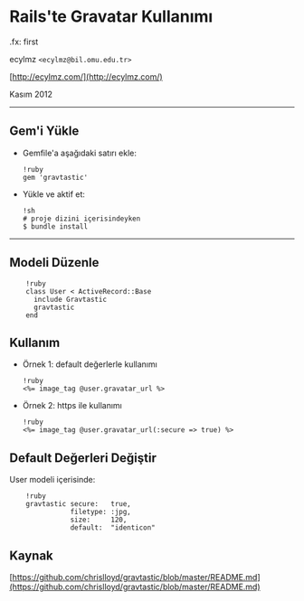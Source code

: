 # Rails'te Gravatar Kullanımı

.fx: first

ecylmz `<ecylmz@bil.omu.edu.tr>`

[http://ecylmz.com/](http://ecylmz.com/)

Kasım 2012

---

##  Gem'i Yükle

-   Gemfile'a aşağıdaki satırı ekle:

        !ruby
        gem 'gravtastic'

-   Yükle ve aktif et:

        !sh
        # proje dizini içerisindeyken
        $ bundle install

---

##  Modeli Düzenle

        !ruby
        class User < ActiveRecord::Base
          include Gravtastic
          gravtastic
        end

##  Kullanım

-   Örnek 1: default değerlerle kullanımı

        !ruby
        <%= image_tag @user.gravatar_url %>

-   Örnek 2: https ile kullanımı

        !ruby
        <%= image_tag @user.gravatar_url(:secure => true) %>

##  Default Değerleri Değiştir

User modeli içerisinde:

        !ruby
        gravtastic secure:   true,
                   filetype: :jpg,
                   size:     120,
                   default:  "identicon"

##  Kaynak

[https://github.com/chrislloyd/gravtastic/blob/master/README.md](https://github.com/chrislloyd/gravtastic/blob/master/README.md)
